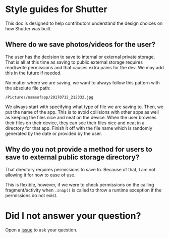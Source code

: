 # Style guides for Shutter
This doc is designed to help contributors understand the design choices on how Shutter was built.

## Where do we save photos/videos for the user?

The user has the decision to save to internal or external private storage. That is all at this time as saving to public external storage requires read/write permissions and that causes extra pains for the dev. We may add this in the future if needed.

No matter where we are saving, we want to always follow this pattern with the absolute file path:

```
/Pictures/nameofapp/20170712_212332.jpg
```

We always start with specifying what type of file we are saving to. Then, we put the name of the app. This is to avoid collisions with other apps as well as keeping the files nice and neat on the device. When the user browses their files on their device, they can see their files nice and neat in a directory for that app. Finish it off with the file name which is randomly generated by the date or provided by the user.

## Why do you not provide a method for users to save to external public storage directory?

That directory requires permissions to save to. Because of that, I am not allowing it for now to ease of use.

This is flexible, however, if we were to check permissions on the calling fragment/activity when `.snap()` is called to throw a runtime exception if the permissions do not exist.

# Did I not answer your question?

Open a [issue](https://github.com/levibostian/Shutter-Android/issues/new) to ask your question.